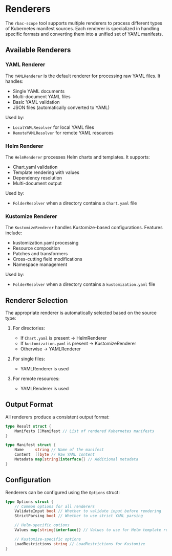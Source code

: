 # Renderers

The `rbac-scope` tool supports multiple renderers to process different types of Kubernetes manifest sources. Each renderer is specialized in handling specific formats and converting them into a unified set of YAML manifests.

## Available Renderers

### YAML Renderer

The `YAMLRenderer` is the default renderer for processing raw YAML files. It handles:

- Single YAML documents
- Multi-document YAML files
- Basic YAML validation
- JSON files (automatically converted to YAML)

Used by:

- `LocalYAMLResolver` for local YAML files
- `RemoteYAMLResolver` for remote YAML resources

### Helm Renderer

The `HelmRenderer` processes Helm charts and templates. It supports:

- Chart.yaml validation
- Template rendering with values
- Dependency resolution
- Multi-document output

Used by:

- `FolderResolver` when a directory contains a `Chart.yaml` file

### Kustomize Renderer

The `KustomizeRenderer` handles Kustomize-based configurations. Features include:

- kustomization.yaml processing
- Resource composition
- Patches and transformers
- Cross-cutting field modifications
- Namespace management

Used by:

- `FolderResolver` when a directory contains a `kustomization.yaml` file

## Renderer Selection

The appropriate renderer is automatically selected based on the source type:

1. For directories:
   - If `Chart.yaml` is present → HelmRenderer
   - If `kustomization.yaml` is present → KustomizeRenderer
   - Otherwise → YAMLRenderer

2. For single files:
   - YAMLRenderer is used

3. For remote resources:
   - YAMLRenderer is used

## Output Format

All renderers produce a consistent output format:

```go
type Result struct {
    Manifests []Manifest // List of rendered Kubernetes manifests
}

type Manifest struct {
    Name     string // Name of the manifest
    Content  []byte // Raw YAML content
    Metadata map[string]interface{} // Additional metadata
}
```

## Configuration

Renderers can be configured using the `Options` struct:

```go
type Options struct {
    // Common options for all renderers
    ValidateInput bool // Whether to validate input before rendering
    StrictParsing bool // Whether to use strict YAML parsing

    // Helm-specific options
    Values map[string]interface{} // Values to use for Helm template rendering

    // Kustomize-specific options
    LoadRestrictions string // LoadRestrictions for Kustomize
}
```
